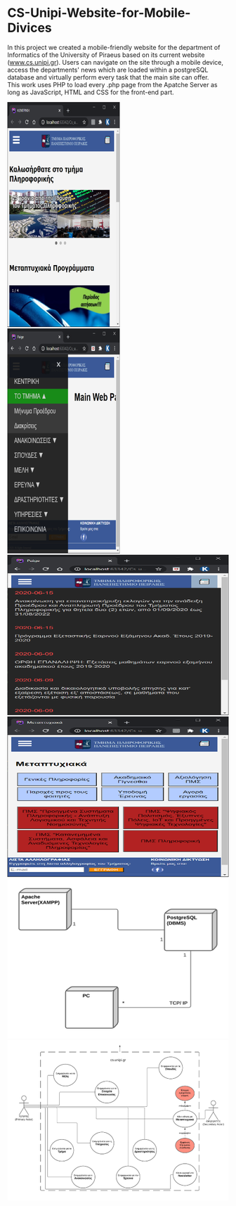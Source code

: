 # CS-Unipi-Website-for-Mobile-Divices  
In this project we created a mobile-friendly website for the department of Informatics of the University of Piraeus based on its current website (www.cs.unipi.gr). Users can navigate on the site through a mobile device, access the departments' news which are loaded within a postgreSQL database and virtually perform every task that the main site can offer.  
This work uses PHP to load every .php page from the Apatche Server as long as JavaScript, HTML and CSS for the front-end part.  

<img src="Screenshots/Cs Unipi Website Screenshot (1).PNG" width="256" height="512" />
<img src="Screenshots/Cs Unipi Website Screenshot (2).png" width="256" height="512" />
<img src="Screenshots/Cs Unipi Website Screenshot (3).png" width="545" height="365" />
<img src="Screenshots/Cs Unipi Website Screenshot (4).png" width="545" height="365" />
<img src="Screenshots/Cs Unipi Website Screenshot (5).png" width="545" height="365" />
<img src="Screenshots/Cs Unipi Website Screenshot (6).png" width="545" height="365" />
